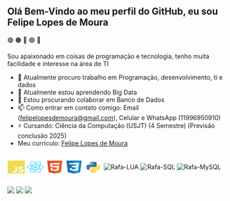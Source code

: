 ## Olá Bem-Vindo ao meu perfil do GitHub, eu sou Felipe Lopes de Moura
 🟢 🟠 🔴 🟢 🔵

Sou apaixonado em coisas de programação e tecnologia, tenho muita facilidade e interesse na área de TI

- 🔭 Atualmente procuro trabalho em Programação, desenvolvimento, ti e dados
- 🌱 Atualmente estou aprendendo Big Data
- 👯 Estou procurando colaborar em Banco de Dados
- 📫 Como entrar em contato comigo: Email (felipelopesdemoura@gmail.com), Celular e WhatsApp (11996950910)
- ⚡ Cursando: Ciência da Computação (USJT) (4 Semestre) (Previsão conclusão 2025)
- Meu currículo: <a href="https://github.com/flopessz/meucurriculo/blob/main/Curr%C3%ADculo-FelipeLopesDeMoura.pdf">Felipe Lopes de Moura</a>

<div style="display: inline_block"><br>
  <img align="center" alt="Rafa-Js" height="30" width="40" src="https://raw.githubusercontent.com/devicons/devicon/master/icons/javascript/javascript-plain.svg">
  <img align="center" alt="Rafa-React" height="30" width="40" src="https://raw.githubusercontent.com/devicons/devicon/master/icons/react/react-original.svg">
  <img align="center" alt="Rafa-HTML" height="30" width="40" src="https://raw.githubusercontent.com/devicons/devicon/master/icons/html5/html5-original.svg">
  <img align="center" alt="Rafa-CSS" height="30" width="40" src="https://raw.githubusercontent.com/devicons/devicon/master/icons/css3/css3-original.svg">
  <img align="center" alt="Rafa-Python" height="30" width="40" src="https://raw.githubusercontent.com/devicons/devicon/master/icons/python/python-original.svg">
  <img align="center" alt="Rafa-LUA" height="30" width="40" src="https://upload.wikimedia.org/wikipedia/commons/thumb/c/cf/Lua-Logo.svg/800px-Lua-Logo.svg.png">
  <img align="center" alt="Rafa-SQL" height="30" width="40" src="https://cdn-icons-png.flaticon.com/512/2306/2306173.png">
  <img align="center" alt="Rafa-MySQL" height="30" width="40" src="https://cdn.icon-icons.com/icons2/1381/PNG/512/mysqlworkbench_93532.png">
</div>

##
 
<div> 
  <a href = "mailto:felipelopesdemoura@gmail.com"><img src="https://img.shields.io/badge/-Gmail-%23333?style=for-the-badge&logo=gmail&logoColor=white" target="_blank"></a>
  <a href="https://www.linkedin.com/in/felipe-lopes-de-moura-296936246" target="_blank"><img src="https://img.shields.io/badge/-LinkedIn-%230077B5?style=for-the-badge&logo=linkedin&logoColor=white" target="_blank"></a> 
  <a href="https://instagram.com/lopess_.f" target="_blank"><img src="https://img.shields.io/badge/-Instagram-%23E4405F?style=for-the-badge&logo=instagram&logoColor=white" target="_blank"></a>
</div>
